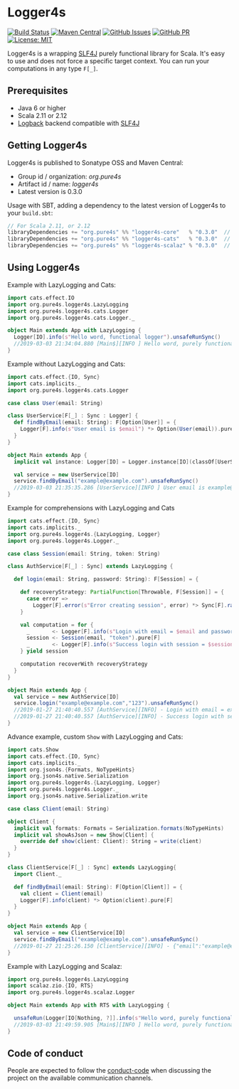 
# Logger4s

[comment]: # (Start Badges)

[![Build Status](https://travis-ci.org/pure4s/logger4s.svg?branch=master)](https://travis-ci.org/pure4s/logger4s)
[![Maven Central](https://img.shields.io/badge/maven%20central-0.3.0-green.svg)](https://oss.sonatype.org/#nexus-search;gav~org.pure4s~logger4s-core*)
[![GitHub Issues](https://img.shields.io/github/issues/pure4s/logger4s.svg)](https://github.com/pure4s/logger4s/issues)
[![GitHub PR](https://img.shields.io/github/issues-pr/pure4s/logger4s.svg)](https://github.com/pure4s/logger4s/pulls)
[![License: MIT](https://img.shields.io/badge/License-MIT-yellow.svg)](https://opensource.org/licenses/MIT)

[comment]: # (End Badges)

Logger4s is a wrapping [SLF4J](https://www.slf4j.org/) purely functional library for Scala. 
It's easy to use and does not force a specific target context. 
You can run your computations in any type `F[_]`.

## Prerequisites ##

* Java 6 or higher
* Scala 2.11 or 2.12
* [Logback](http://logback.qos.ch) backend compatible with [SLF4J](https://www.slf4j.org/)

## Getting Logger4s ##

Logger4s is published to Sonatype OSS and Maven Central:

- Group id / organization: *org.pure4s*
- Artifact id / name: *logger4s*
- Latest version is 0.3.0

Usage with SBT, adding a dependency to the latest version of Logger4s to your `build.sbt`:

```scala
// For Scala 2.11, or 2.12
libraryDependencies += "org.pure4s" %% "logger4s-core"   % "0.3.0"  // Only if you want to support any backend
libraryDependencies += "org.pure4s" %% "logger4s-cats"   % "0.3.0"  // Cats ecosystem (cats-effect)
libraryDependencies += "org.pure4s" %% "logger4s-scalaz" % "0.3.0"  // Scalaz ecosystem (scalaz-zio)
```

## Using Logger4s ##

Example with LazyLogging and Cats:
```scala
import cats.effect.IO
import org.pure4s.logger4s.LazyLogging
import org.pure4s.logger4s.cats.Logger
import org.pure4s.logger4s.cats.Logger._

object Main extends App with LazyLogging {
  Logger[IO].info(s"Hello word, functional logger").unsafeRunSync()
  //2019-03-03 21:34:04.880 [Main$][INFO ] Hello word, purely functional logger
}
```

Example without LazyLogging and Cats:
```scala
import cats.effect.{IO, Sync}
import cats.implicits._
import org.pure4s.logger4s.cats.Logger

case class User(email: String)

class UserService[F[_] : Sync : Logger] {
  def findByEmail(email: String): F[Option[User]] = {
    Logger[F].info(s"User email is $email") *> Option(User(email)).pure[F]
  }
}

object Main extends App {
  implicit val instance: Logger[IO] = Logger.instance[IO](classOf[UserService[IO]])

  val service = new UserService[IO]
  service.findByEmail("example@example.com").unsafeRunSync()
  //2019-03-03 21:35:35.286 [UserService][INFO ] User email is example@example.com 
}
```

Example for comprehensions with LazyLogging and Cats
```scala
import cats.effect.{IO, Sync}
import cats.implicits._
import org.pure4s.logger4s.{LazyLogging, Logger}
import org.pure4s.logger4s.Logger._

case class Session(email: String, token: String)

class AuthService[F[_] : Sync] extends LazyLogging {

  def login(email: String, password: String): F[Session] = {

    def recoveryStrategy: PartialFunction[Throwable, F[Session]] = {
      case error =>
        Logger[F].error(s"Error creating session", error) *> Sync[F].raiseError(error)
    }

    val computation = for {
      _       <- Logger[F].info(s"Login with email = $email and password = $password")
      session <- Session(email, "token").pure[F]
      _       <- Logger[F].info(s"Success login with session = $session")
    } yield session

    computation recoverWith recoveryStrategy
  }
}

object Main extends App {
  val service = new AuthService[IO]
  service.login("example@example.com","123").unsafeRunSync()
  //2019-01-27 21:40:40.557 [AuthService][INFO] - Login with email = example@example.com and password = 123
  //2019-01-27 21:40:40.557 [AuthService][INFO] - Success login with session = Session(example@example.com,token)
}
```

Advance example, custom `Show` with LazyLogging and Cats:
```scala
import cats.Show
import cats.effect.{IO, Sync}
import cats.implicits._
import org.json4s.{Formats, NoTypeHints}
import org.json4s.native.Serialization
import org.pure4s.logger4s.{LazyLogging, Logger}
import org.pure4s.logger4s.Logger._
import org.json4s.native.Serialization.write

case class Client(email: String)

object Client {
  implicit val formats: Formats = Serialization.formats(NoTypeHints)
  implicit val showAsJson = new Show[Client] {
    override def show(client: Client): String = write(client)
  }
}

class ClientService[F[_] : Sync] extends LazyLogging{
  import Client._

  def findByEmail(email: String): F[Option[Client]] = {
    val client = Client(email)
    Logger[F].info(client) *> Option(client).pure[F]
  }
}

object Main extends App {
  val service = new ClientService[IO]
  service.findByEmail("example@example.com").unsafeRunSync()
  //2019-01-27 21:25:26.150 [ClientService][INFO] - {"email":"example@example.com"}
}
```

Example with LazyLogging and Scalaz:
```scala
import org.pure4s.logger4s.LazyLogging
import scalaz.zio.{IO, RTS}
import org.pure4s.logger4s.scalaz.Logger

object Main extends App with RTS with LazyLogging {

  unsafeRun(Logger[IO[Nothing, ?]].info(s"Hello word, purely functional logger"))
  //2019-03-03 21:49:59.905 [Main$][INFO ] Hello word, purely functional logger
}
```

## Code of conduct

People are expected to follow the [conduct-code] when discussing the project on the available communication channels.

[conduct-code]: https://www.scala-lang.org/conduct/
